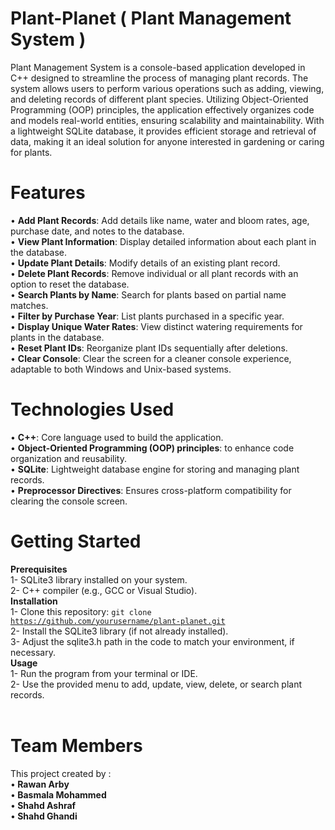 # Plant-Planet ( Plant Management System )
Plant Management System is a console-based application developed in C++ designed to streamline the process of managing plant records. The system allows users to perform various operations such as adding, viewing, and deleting records of different plant species. Utilizing Object-Oriented Programming (OOP) principles, the application effectively organizes code and models real-world entities, ensuring scalability and maintainability. With a lightweight SQLite database, it provides efficient storage and retrieval of data, making it an ideal solution for anyone interested in gardening or caring for plants.
# Features
• <b>Add Plant Records</b>: Add details like name, water and bloom rates, age, purchase date, and notes to the database.<br>
• <b>View Plant Information</b>: Display detailed information about each plant in the database.<br>
• <b>Update Plant Details</b>: Modify details of an existing plant record.<br>
• <b>Delete Plant Records</b>: Remove individual or all plant records with an option to reset the database.<br>
• <b>Search Plants by Name</b>: Search for plants based on partial name matches.<br>
• <b>Filter by Purchase Year</b>: List plants purchased in a specific year.<br>
• <b>Display Unique Water Rates</b>: View distinct watering requirements for plants in the database.<br>
• <b>Reset Plant IDs</b>: Reorganize plant IDs sequentially after deletions.<br>
• <b>Clear Console</b>: Clear the screen for a cleaner console experience, adaptable to both Windows and Unix-based systems.
# Technologies Used
• <b>C++</b>: Core language used to build the application.<br>
• <b>Object-Oriented Programming (OOP) principles</b>: to enhance code organization and reusability.<br>
• <b>SQLite</b>: Lightweight database engine for storing and managing plant records.<br>
• <b>Preprocessor Directives</b>: Ensures cross-platform compatibility for clearing the console screen.
# Getting Started
<b>Prerequisites</b><br>
1- SQLite3 library installed on your system.<br>
2- C++ compiler (e.g., GCC or Visual Studio).<br>
<b>Installation</b><br>
1- Clone this repository:
<code>git clone https://github.com/yourusername/plant-planet.git</code><br>
2- Install the SQLite3 library (if not already installed).<br>
3- Adjust the sqlite3.h path in the code to match your environment, if necessary.<br>
<b>Usage</b><br>
1- Run the program from your terminal or IDE.<br>
2- Use the provided menu to add, update, view, delete, or search plant records.<br><br>
# Team Members
This project created by :<br>
•<b> Rawan Arby</b><br>
•<b> Basmala Mohammed</b><br>
•<b> Shahd Ashraf</b><br>
•<b> Shahd Ghandi</b>

